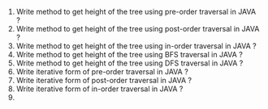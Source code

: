 1. Write method to get height of the tree using pre-order traversal in JAVA ?
2. Write method to get height of the tree using post-order traversal in JAVA ?
3. Write method to get height of the tree using in-order traversal in JAVA ?
4. Write method to get height of the tree using BFS traversal in JAVA ?
5. Write method to get height of the tree using DFS traversal in JAVA ?
6. Write iterative form of pre-order traversal in JAVA ?
7. Write iterative form of post-order traversal in JAVA ?
8. Write iterative form of in-order traversal in JAVA ?
9. 